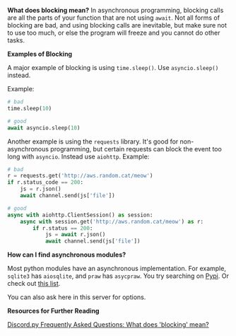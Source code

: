 **What does blocking mean?**
In asynchronous programming, blocking calls are all the parts of your function that are not using `await`. Not all forms of blocking are bad, and using blocking calls are inevitable, but make sure not to use too much, or else the program will freeze and you cannot do other tasks. 

**Examples of Blocking**

A major example of blocking is using `time.sleep()`. Use `asyncio.sleep()` instead.

Example:

```py
# bad
time.sleep(10)

# good
await asyncio.sleep(10)
```

Another example is using the `requests` library. It's good for non-asynchronous programming, but certain requests can block the event too long with `asyncio`. Instead use `aiohttp`. Example:

```py
# bad
r = requests.get('http://aws.random.cat/meow')
if r.status_code == 200:
    js = r.json()
    await channel.send(js['file'])

# good
async with aiohttp.ClientSession() as session:
    async with session.get('http://aws.random.cat/meow') as r:
        if r.status == 200:
            js = await r.json()
            await channel.send(js['file'])
```
**How can I find asynchronous modules?**

Most python modules have an asynchronous implementation. For example, `sqlite3` has `aiosqlite`, and `praw` has `asycpraw`. You try searching on [Pypi](https://pypi.org). Or check out [this list](https://github.com/timofurrer/awesome-asyncio).

You can also ask here in this server for options. 

**Resources for Further Reading**

[Discord.py Frequently Asked Questions: What does 'blocking' mean?](https://discordpy.readthedocs.io/en/latest/faq.html#what-does-blocking-mean)

